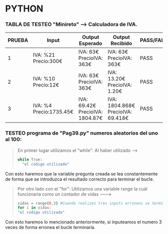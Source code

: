 # PYTHON

### TABLA DE TESTEO  "Minireto" --> Calculadora de IVA.

|PRUEBA|Input|Output Esperado|Output Recibido|PASS/FAIL|
|------|------|------|------|------|
|1|IVA: %21 Precio:300€ |IVA: 63€ PrecioIVA: 363€|IVA: 63€ PrecioIVA: 363€|PASS|
|2|IVA: %10 Precio:12€ |IVA: 63€ PrecioIVA: 363€|IVA: 13.20€ PrecioIVA: 1.20€|PASS|
|3|IVA: %4 Precio:1735.45€ |IVA: 69.42€ PrecioIVA: 1804.87€|IVA: 1804.868€ PrecioIVA: 69.418€|PASS|

###  TESTEO  programa de "Pag39.py" numeros aleatorios del uno al 100:

  > En primer lugar utilizamos el "while":
  > Al haber utilizado -->  
  > 
  > ```bash
  > while True:
  >   "el código utilizado"
  > ```
  
  Con esto haremos que la variable pregunta creada se lea constantemente de forma que se introduzca el resultado correcto para terminar el bucle.
  
  > Por otro lado con el "for":
  > Utilizamos una variable range la cuál funcionaría como un contador de vidas --->
  >  ```bash 
  >  vidas = range(0,3) #Cuando realizes tres inputs erroneos se termina el bucle
  >  for i in vidas:
  >  "el codigo utilizado"
  >  ```

  Con esto haremos lo mencionado anteriormente, si inputeamos el numero 3 veces de forma erronea el bucle terminaría.

